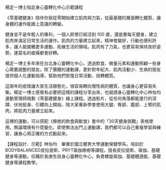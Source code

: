 楊定一博士指定身心靈轉化中心示範課程

《零基礎健身》陪伴你我從零開始建立肌肉與力氣，從最基礎的層面轉化體質，讓身體的運作能跟上意識的轉變。

健身並不是年輕人的專利，一個人即使已經活到 100 歲，還是要每天健身，建立肌肉來滿足日常生活的運作。肌肉的力量建立起來，精神會變好，行動也便利許多，讓人能接觸更多運動、拓展生活的領域。肌肉有了力氣，也更容易保持良好姿勢，連莫名的痠痛都會好轉。

楊定一博士多年來在台北身心靈轉化中心，透過飲食、微量元素和運動照顧一些身心需要調整的朋友。除了團體的運動課，更針對年紀大、肌肉活動少、生病的朋友提供個人化運動指導，幫助他們恢復日常活動、扭轉體質。

這兩年的疫情讓大家生活靜態化，很容易轉向慢性病的體質，也讓身心更容易失衡。楊定一博士感覺有必要把這樣的課程分享出來，也就請身心靈轉化中心林怡均運動管理師規劃《零基礎健身》線上課程。透過影片，從任何角落都能進行的深蹲、伏地挺身、引體向上開始，陪大家重新學會使用大腿、臀部、腹部、上臂的肌肉，將肌肉力量建立起來。

這裡的運動，可以搭配《療癒的飲食與斷食》書中的「30天健身挑戰」表格使用。無論環境有什麼變化、即使無法出門上運動課，我們都可以自己重複學習與練習，讓身心用正確的方式動起來。

【課程設計．示範】林怡均　畢業於國立體育大學運動保健學系。培訓於BODYBALANCED皮拉提斯、PRYT瑜伽療癒等課程，擅長皮拉提斯、瑜伽、基礎健身等運動。任職於長庚生技身心靈轉化中心，負責螺旋瑜伽、基礎體適能、基礎健身等課程教學。
